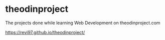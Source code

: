 # theodinproject
The projects done while learning Web Development on theodinproject.com

https://revi97.github.io/theodinproject/
